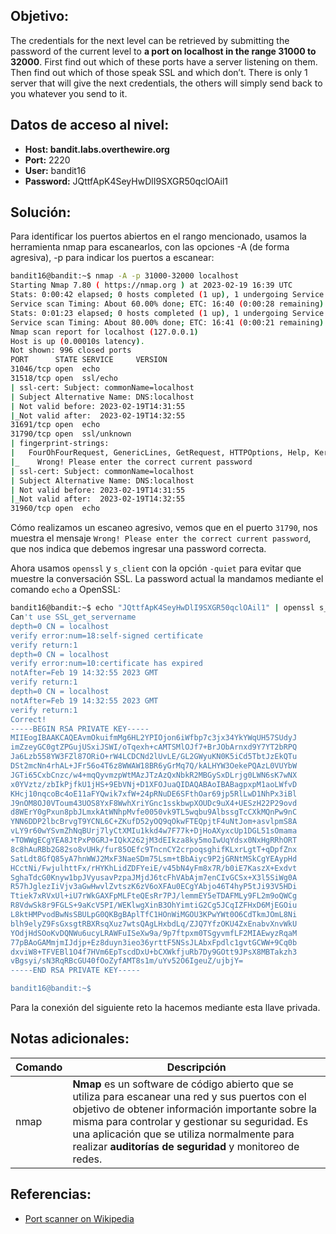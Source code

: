 ## Objetivo:
The credentials for the next level can be retrieved by submitting the password of the current level to **a port on localhost in the range 31000 to 32000**. First find out which of these ports have a server listening on them. Then find out which of those speak SSL and which don’t. There is only 1 server that will give the next credentials, the others will simply send back to you whatever you send to it.

## Datos de acceso al nivel:
- **Host: bandit.labs.overthewire.org** 
- **Port:** 2220
- **User:** bandit16
- **Password:** JQttfApK4SeyHwDlI9SXGR50qclOAil1

## Solución:
Para identificar los puertos abiertos en el rango mencionado, usamos la herramienta nmap para escanearlos, con las opciones -A (de forma agresiva), -p para indicar los puertos a escanear:

```bash
bandit16@bandit:~$ nmap -A -p 31000-32000 localhost
Starting Nmap 7.80 ( https://nmap.org ) at 2023-02-19 16:39 UTC
Stats: 0:00:42 elapsed; 0 hosts completed (1 up), 1 undergoing Service Scan
Service scan Timing: About 60.00% done; ETC: 16:40 (0:00:28 remaining)
Stats: 0:01:23 elapsed; 0 hosts completed (1 up), 1 undergoing Service Scan
Service scan Timing: About 80.00% done; ETC: 16:41 (0:00:21 remaining)
Nmap scan report for localhost (127.0.0.1)
Host is up (0.00010s latency).
Not shown: 996 closed ports
PORT      STATE SERVICE     VERSION
31046/tcp open  echo
31518/tcp open  ssl/echo
| ssl-cert: Subject: commonName=localhost
| Subject Alternative Name: DNS:localhost
| Not valid before: 2023-02-19T14:31:55
|_Not valid after:  2023-02-19T14:32:55
31691/tcp open  echo
31790/tcp open  ssl/unknown
| fingerprint-strings:
|   FourOhFourRequest, GenericLines, GetRequest, HTTPOptions, Help, Kerberos, LDAPSearchReq, LPDString, RTSPRequest, SIPOptions, SSLSessionReq, TLSSessionReq, TerminalServerCookie:
|_    Wrong! Please enter the correct current password
| ssl-cert: Subject: commonName=localhost
| Subject Alternative Name: DNS:localhost
| Not valid before: 2023-02-19T14:31:55
|_Not valid after:  2023-02-19T14:32:55
31960/tcp open  echo
```

Cómo realizamos un escaneo agresivo, vemos que en el puerto `31790`, nos muestra el mensaje `Wrong! Please enter the correct current password`, que nos indica que debemos ingresar una password correcta.

Ahora usamos `openssl` y `s_client` con la opción `-quiet` para evitar que muestre la conversación SSL. La password actual la mandamos mediante el comando `echo` a OpenSSL:

```bash
bandit16@bandit:~$ echo "JQttfApK4SeyHwDlI9SXGR50qclOAil1" | openssl s_client -quiet -connect localhost:31790
Can't use SSL_get_servername
depth=0 CN = localhost
verify error:num=18:self-signed certificate
verify return:1
depth=0 CN = localhost
verify error:num=10:certificate has expired
notAfter=Feb 19 14:32:55 2023 GMT
verify return:1
depth=0 CN = localhost
notAfter=Feb 19 14:32:55 2023 GMT
verify return:1
Correct!
-----BEGIN RSA PRIVATE KEY-----
MIIEogIBAAKCAQEAvmOkuifmMg6HL2YPIOjon6iWfbp7c3jx34YkYWqUH57SUdyJ
imZzeyGC0gtZPGujUSxiJSWI/oTqexh+cAMTSMlOJf7+BrJObArnxd9Y7YT2bRPQ
Ja6Lzb558YW3FZl87ORiO+rW4LCDCNd2lUvLE/GL2GWyuKN0K5iCd5TbtJzEkQTu
DSt2mcNn4rhAL+JFr56o4T6z8WWAW18BR6yGrMq7Q/kALHYW3OekePQAzL0VUYbW
JGTi65CxbCnzc/w4+mqQyvmzpWtMAzJTzAzQxNbkR2MBGySxDLrjg0LWN6sK7wNX
x0YVztz/zbIkPjfkU1jHS+9EbVNj+D1XFOJuaQIDAQABAoIBABagpxpM1aoLWfvD
KHcj10nqcoBc4oE11aFYQwik7xfW+24pRNuDE6SFthOar69jp5RlLwD1NhPx3iBl
J9nOM8OJ0VToum43UOS8YxF8WwhXriYGnc1sskbwpXOUDc9uX4+UESzH22P29ovd
d8WErY0gPxun8pbJLmxkAtWNhpMvfe0050vk9TL5wqbu9AlbssgTcCXkMQnPw9nC
YNN6DDP2lbcBrvgT9YCNL6C+ZKufD52yOQ9qOkwFTEQpjtF4uNtJom+asvlpmS8A
vLY9r60wYSvmZhNqBUrj7lyCtXMIu1kkd4w7F77k+DjHoAXyxcUp1DGL51sOmama
+TOWWgECgYEA8JtPxP0GRJ+IQkX262jM3dEIkza8ky5moIwUqYdsx0NxHgRRhORT
8c8hAuRBb2G82so8vUHk/fur85OEfc9TncnCY2crpoqsghifKLxrLgtT+qDpfZnx
SatLdt8GfQ85yA7hnWWJ2MxF3NaeSDm75Lsm+tBbAiyc9P2jGRNtMSkCgYEAypHd
HCctNi/FwjulhttFx/rHYKhLidZDFYeiE/v45bN4yFm8x7R/b0iE7KaszX+Exdvt
SghaTdcG0Knyw1bpJVyusavPzpaJMjdJ6tcFhVAbAjm7enCIvGCSx+X3l5SiWg0A
R57hJglezIiVjv3aGwHwvlZvtszK6zV6oXFAu0ECgYAbjo46T4hyP5tJi93V5HDi
Ttiek7xRVxUl+iU7rWkGAXFpMLFteQEsRr7PJ/lemmEY5eTDAFMLy9FL2m9oQWCg
R8VdwSk8r9FGLS+9aKcV5PI/WEKlwgXinB3OhYimtiG2Cg5JCqIZFHxD6MjEGOiu
L8ktHMPvodBwNsSBULpG0QKBgBAplTfC1HOnWiMGOU3KPwYWt0O6CdTkmJOmL8Ni
blh9elyZ9FsGxsgtRBXRsqXuz7wtsQAgLHxbdLq/ZJQ7YfzOKU4ZxEnabvXnvWkU
YOdjHdSOoKvDQNWu6ucyLRAWFuISeXw9a/9p7ftpxm0TSgyvmfLF2MIAEwyzRqaM
77pBAoGAMmjmIJdjp+Ez8duyn3ieo36yrttF5NSsJLAbxFpdlc1gvtGCWW+9Cq0b
dxviW8+TFVEBl1O4f7HVm6EpTscdDxU+bCXWkfjuRb7Dy9GOtt9JPsX8MBTakzh3
vBgsyi/sN3RqRBcGU40fOoZyfAMT8s1m/uYv52O6IgeuZ/ujbjY=
-----END RSA PRIVATE KEY-----

bandit16@bandit:~$
```

Para la conexión del siguiente reto la hacemos mediante esta llave privada.

## Notas adicionales:

| Comando | Descripción |
| --- | --- |
| nmap | **Nmap** es un software de código abierto que se utiliza para escanear una red y sus puertos con el objetivo de obtener información importante sobre la misma para controlar y gestionar su seguridad. Es una aplicación que se utiliza normalmente para realizar **auditorías de seguridad** y monitoreo de redes. |

## Referencias:
- [Port scanner on Wikipedia](https://en.wikipedia.org/wiki/Port_scanner)

